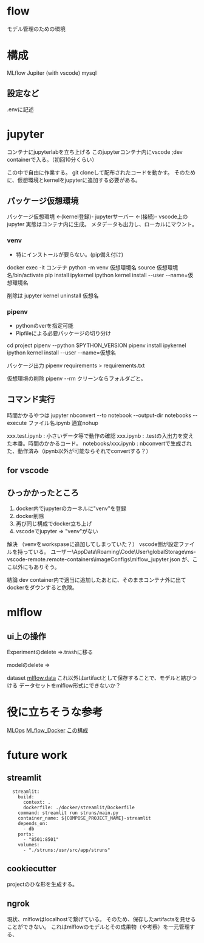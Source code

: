 # flow
モデル管理のための環境

# 構成
MLflow
Jupiter (with vscode)
mysql


## 設定など
.envに記述



# jupyter

コンテナにjupyterlabを立ち上げる
このjupyterコンテナ内にvscode ;dev containerで入る。（初回10分くらい）

この中で自由に作業する。
git cloneして配布されたコードを動かす。
そのために、仮想環境とkernelをjupyterに追加する必要がある。

## パッケージ仮想環境

パッケージ仮想環境 <-(kernel登録)- jupyterサーバー <-(接続)- vscode上のjupyter
実態はコンテナ内に生成。
メタデータも出力し、ローカルにマウント。

### venv
* 特にインストールが要らない。(pip備え付け)

docker exec -it コンテナ
python -m venv 仮想環境名
source 仮想環境名/bin/activate
pip install ipykernel
ipython kernel install --user --name=仮想環境名

削除は
jupyter kernel uninstall 仮想名

### pipenv
* pythonのverを指定可能
* Pipfileによる必要パッケージの切り分け

cd project
pipenv --python $PYTHON_VERSION
pipenv install ipykernel
ipython kernel install --user --name=仮想名

パッケージ出力
pipenv requirements > requirements.txt

仮想環境の削除
pipenv --rm
クリーンならフォルダごと。


## コマンド実行
時間かかるやつは
jupyter nbconvert --to notebook --output-dir notebooks --execute ファイル名.ipynb
適宜nohup

xxx.test.ipynb      : 小さいデータ等で動作の確認
xxx.ipynb           : .testの入出力を変えた本番。時間のかかるコード。
notebooks/xxx.ipynb : nbconvertで生成された、動作済み（ipynb以外が可能ならそれでconvertする？）





## for vscode

## ひっかかったところ

1. docker内でjupyterのカーネルに"venv"を登録
2. docker削除
3. 再び同じ構成でdocker立ち上げ
4. vscodeでjupyter => "venv"がない

解決
（venvをworkspaseに追加してしまっていた？）
vscode側が設定ファイルを持っている。
ユーザー\AppData\Roaming\Code\User\globalStorage\ms-vscode-remote.remote-containers\imageConfigs\mlflow_jupyter.json
が、ここ以外にもありそう。

結論
dev container内で適当に追加したあとに、そのままコンテナ外に出てdockerをダウンすると危険。

# mlflow

## ui上の操作

Experimentのdelete
=>.trashに移る

modelのdelete
=>

dataset
[mlflow.data](https://mlflow.org/docs/latest/python_api/mlflow.data.html?highlight=delta#mlflow.data.delta_dataset_source.DeltaDatasetSource)
これ以外はartifactとして保存することで、モデルと結びつける
データセットをmlflow形式にできないか？


# 役に立ちそうな参考
[MLOps](https://qiita.com/c60evaporator/items/e0eb1a0c521d1310d95d)
[MLflow_Docker](https://qiita.com/c60evaporator/items/e1fd57a0263a19b629d1)
[この構成](https://zenn.dev/mamamajohn/articles/616c2b3e2ae24d)




# future work

## streamlit

```
  streamlit:
    build:
      context: .
      dockerfile: ./docker/streamlit/Dockerfile
    command: streamlit run struns/main.py
    container_name: ${COMPOSE_PROJECT_NAME}-streamlit
    depends_on: 
      - db
    ports:
      - "8501:8501"
    volumes:
      - "./struns:/usr/src/app/struns"
```

## cookiecutter
projectのひな形を生成する。


## ngrok
現状、mlflowはlocalhostで繋げている。
そのため、保存したartifactsを見せることができない。
これはmlflowのモデルとその成果物（や考察）を一元管理する、




